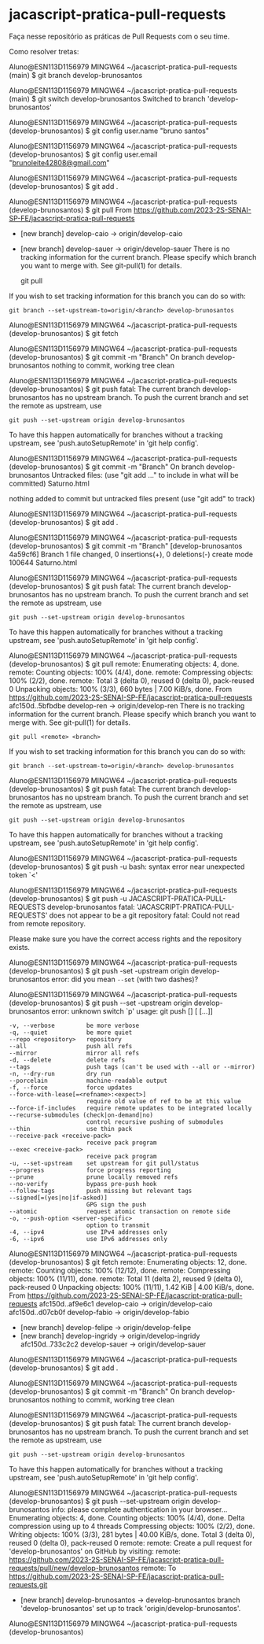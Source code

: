 # jacascript-pratica-pull-requests
Faça nesse repositório as práticas de Pull Requests com o seu time.

Como resolver tretas:

Aluno@ESN113D1156979 MINGW64 ~/jacascript-pratica-pull-requests (main)
$ git branch develop-brunosantos

Aluno@ESN113D1156979 MINGW64 ~/jacascript-pratica-pull-requests (main)
$ git switch develop-brunosantos
Switched to branch 'develop-brunosantos'

Aluno@ESN113D1156979 MINGW64 ~/jacascript-pratica-pull-requests (develop-brunosantos)
$ git config user.name "bruno santos"

Aluno@ESN113D1156979 MINGW64 ~/jacascript-pratica-pull-requests (develop-brunosantos)
$ git config user.email "brunoleite42808@gmail.com"

Aluno@ESN113D1156979 MINGW64 ~/jacascript-pratica-pull-requests (develop-brunosantos)
$ git add .

Aluno@ESN113D1156979 MINGW64 ~/jacascript-pratica-pull-requests (develop-brunosantos)
$ git pull
From https://github.com/2023-2S-SENAI-SP-FE/jacascript-pratica-pull-requests
 * [new branch]      develop-caio  -> origin/develop-caio
 * [new branch]      develop-sauer -> origin/develop-sauer
There is no tracking information for the current branch.
Please specify which branch you want to merge with.
See git-pull(1) for details.

    git pull <remote> <branch>

If you wish to set tracking information for this branch you can do so with:

    git branch --set-upstream-to=origin/<branch> develop-brunosantos


Aluno@ESN113D1156979 MINGW64 ~/jacascript-pratica-pull-requests (develop-brunosantos)
$ git fetch

Aluno@ESN113D1156979 MINGW64 ~/jacascript-pratica-pull-requests (develop-brunosantos)
$ git commit -m "Branch"
On branch develop-brunosantos
nothing to commit, working tree clean

Aluno@ESN113D1156979 MINGW64 ~/jacascript-pratica-pull-requests (develop-brunosantos)
$ git push
fatal: The current branch develop-brunosantos has no upstream branch.
To push the current branch and set the remote as upstream, use

    git push --set-upstream origin develop-brunosantos

To have this happen automatically for branches without a tracking
upstream, see 'push.autoSetupRemote' in 'git help config'.


Aluno@ESN113D1156979 MINGW64 ~/jacascript-pratica-pull-requests (develop-brunosantos)
$ git commit -m "Branch"
On branch develop-brunosantos
Untracked files:
  (use "git add <file>..." to include in what will be committed)
        Saturno.html

nothing added to commit but untracked files present (use "git add" to track)

Aluno@ESN113D1156979 MINGW64 ~/jacascript-pratica-pull-requests (develop-brunosantos)
$ git add .

Aluno@ESN113D1156979 MINGW64 ~/jacascript-pratica-pull-requests (develop-brunosantos)
$ git commit -m "Branch"
[develop-brunosantos 4a59cf6] Branch
 1 file changed, 0 insertions(+), 0 deletions(-)
 create mode 100644 Saturno.html

Aluno@ESN113D1156979 MINGW64 ~/jacascript-pratica-pull-requests (develop-brunosantos)
$ git push
fatal: The current branch develop-brunosantos has no upstream branch.
To push the current branch and set the remote as upstream, use

    git push --set-upstream origin develop-brunosantos

To have this happen automatically for branches without a tracking
upstream, see 'push.autoSetupRemote' in 'git help config'.


Aluno@ESN113D1156979 MINGW64 ~/jacascript-pratica-pull-requests (develop-brunosantos)
$ git pull
remote: Enumerating objects: 4, done.
remote: Counting objects: 100% (4/4), done.
remote: Compressing objects: 100% (2/2), done.
remote: Total 3 (delta 0), reused 0 (delta 0), pack-reused 0
Unpacking objects: 100% (3/3), 660 bytes | 7.00 KiB/s, done.
From https://github.com/2023-2S-SENAI-SP-FE/jacascript-pratica-pull-requests
   afc150d..5bfbdbe  develop-ren -> origin/develop-ren
There is no tracking information for the current branch.
Please specify which branch you want to merge with.
See git-pull(1) for details.

    git pull <remote> <branch>

If you wish to set tracking information for this branch you can do so with:

    git branch --set-upstream-to=origin/<branch> develop-brunosantos


Aluno@ESN113D1156979 MINGW64 ~/jacascript-pratica-pull-requests (develop-brunosantos)
$ git push
fatal: The current branch develop-brunosantos has no upstream branch.
To push the current branch and set the remote as upstream, use

    git push --set-upstream origin develop-brunosantos

To have this happen automatically for branches without a tracking
upstream, see 'push.autoSetupRemote' in 'git help config'.


Aluno@ESN113D1156979 MINGW64 ~/jacascript-pratica-pull-requests (develop-brunosantos)
$ git push -u <remote> <branch>
bash: syntax error near unexpected token `<'

Aluno@ESN113D1156979 MINGW64 ~/jacascript-pratica-pull-requests (develop-brunosantos)
$ git push -u JACASCRIPT-PRATICA-PULL-REQUESTS develop-brunosantos
fatal: 'JACASCRIPT-PRATICA-PULL-REQUESTS' does not appear to be a git repository
fatal: Could not read from remote repository.

Please make sure you have the correct access rights
and the repository exists.

Aluno@ESN113D1156979 MINGW64 ~/jacascript-pratica-pull-requests (develop-brunosantos)
$ git push -set -upstream origin develop-brunosantos
error: did you mean `--set` (with two dashes)?

Aluno@ESN113D1156979 MINGW64 ~/jacascript-pratica-pull-requests (develop-brunosantos)
$ git push --set -upstream origin develop-brunosantos
error: unknown switch `p'
usage: git push [<options>] [<repository> [<refspec>...]]

    -v, --verbose         be more verbose
    -q, --quiet           be more quiet
    --repo <repository>   repository
    --all                 push all refs
    --mirror              mirror all refs
    -d, --delete          delete refs
    --tags                push tags (can't be used with --all or --mirror)
    -n, --dry-run         dry run
    --porcelain           machine-readable output
    -f, --force           force updates
    --force-with-lease[=<refname>:<expect>]
                          require old value of ref to be at this value
    --force-if-includes   require remote updates to be integrated locally
    --recurse-submodules (check|on-demand|no)
                          control recursive pushing of submodules
    --thin                use thin pack
    --receive-pack <receive-pack>
                          receive pack program
    --exec <receive-pack>
                          receive pack program
    -u, --set-upstream    set upstream for git pull/status
    --progress            force progress reporting
    --prune               prune locally removed refs
    --no-verify           bypass pre-push hook
    --follow-tags         push missing but relevant tags
    --signed[=(yes|no|if-asked)]
                          GPG sign the push
    --atomic              request atomic transaction on remote side
    -o, --push-option <server-specific>
                          option to transmit
    -4, --ipv4            use IPv4 addresses only
    -6, --ipv6            use IPv6 addresses only


Aluno@ESN113D1156979 MINGW64 ~/jacascript-pratica-pull-requests (develop-brunosantos)
$ git fetch
remote: Enumerating objects: 12, done.
remote: Counting objects: 100% (12/12), done.
remote: Compressing objects: 100% (11/11), done.
remote: Total 11 (delta 2), reused 9 (delta 0), pack-reused 0
Unpacking objects: 100% (11/11), 1.42 KiB | 4.00 KiB/s, done.
From https://github.com/2023-2S-SENAI-SP-FE/jacascript-pratica-pull-requests
   afc150d..af9e6c1  develop-caio    -> origin/develop-caio
   afc150d..d07cb0f  develop-fabio   -> origin/develop-fabio
 * [new branch]      develop-felipe  -> origin/develop-felipe
 * [new branch]      develop-ingridy -> origin/develop-ingridy
   afc150d..733c2c2  develop-sauer   -> origin/develop-sauer

Aluno@ESN113D1156979 MINGW64 ~/jacascript-pratica-pull-requests (develop-brunosantos)
$ git add .

Aluno@ESN113D1156979 MINGW64 ~/jacascript-pratica-pull-requests (develop-brunosantos)
$ git commit -m "Branch"
On branch develop-brunosantos
nothing to commit, working tree clean

Aluno@ESN113D1156979 MINGW64 ~/jacascript-pratica-pull-requests (develop-brunosantos)
$ git push
fatal: The current branch develop-brunosantos has no upstream branch.
To push the current branch and set the remote as upstream, use

    git push --set-upstream origin develop-brunosantos

To have this happen automatically for branches without a tracking
upstream, see 'push.autoSetupRemote' in 'git help config'.


Aluno@ESN113D1156979 MINGW64 ~/jacascript-pratica-pull-requests (develop-brunosantos)
$ git push --set-upstream origin develop-brunosantos
info: please complete authentication in your browser...
Enumerating objects: 4, done.
Counting objects: 100% (4/4), done.
Delta compression using up to 4 threads
Compressing objects: 100% (2/2), done.
Writing objects: 100% (3/3), 281 bytes | 40.00 KiB/s, done.
Total 3 (delta 0), reused 0 (delta 0), pack-reused 0
remote: 
remote: Create a pull request for 'develop-brunosantos' on GitHub by visiting:
remote:      https://github.com/2023-2S-SENAI-SP-FE/jacascript-pratica-pull-requests/pull/new/develop-brunosantos
remote:
To https://github.com/2023-2S-SENAI-SP-FE/jacascript-pratica-pull-requests.git
 * [new branch]      develop-brunosantos -> develop-brunosantos
branch 'develop-brunosantos' set up to track 'origin/develop-brunosantos'.

Aluno@ESN113D1156979 MINGW64 ~/jacascript-pratica-pull-requests (develop-brunosantos)
